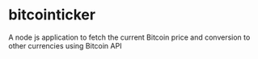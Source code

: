 # bitcointicker
A node js application to fetch the current Bitcoin price and conversion to other currencies using Bitcoin API
